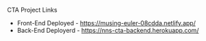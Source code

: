 CTA Project Links

- Front-End Deployed - https://musing-euler-08cdda.netlify.app/
- Back-End Deployerd - https://nns-cta-backend.herokuapp.com/
